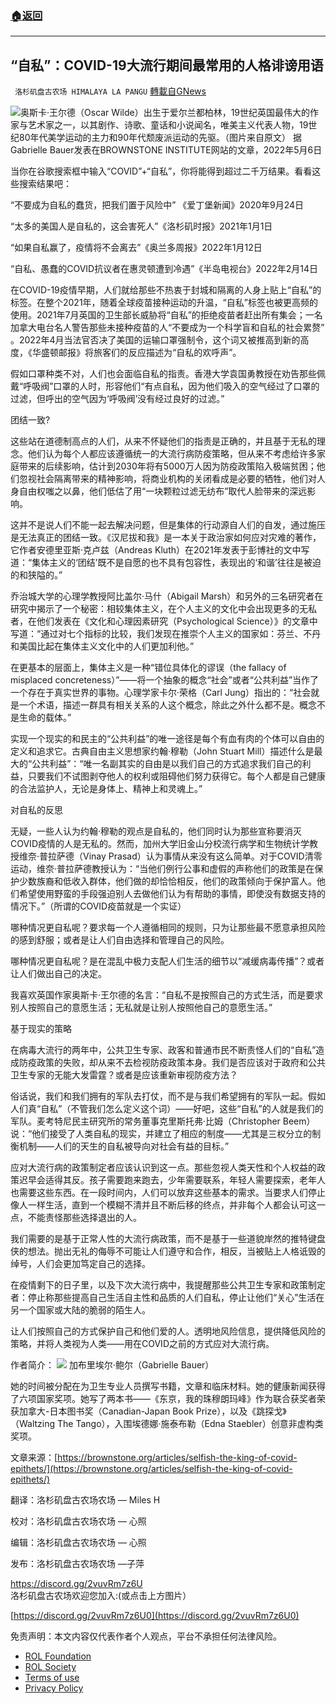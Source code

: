###  [:house:返回](README.md)
---


## “自私”：COVID-19大流行期间最常用的人格诽谤用语
` 洛杉矶盘古农场 HIMALAYA LA PANGU` [轉載自GNews](https://gnews.org/zh-hans/2639251/)

![](https://assets.gnews.org/wp-content/uploads/2022/05/image-2448_1654023482-e1654023569792.png)奥斯卡·王尔德（Oscar Wilde）出生于爱尔兰都柏林，19世纪英国最伟大的作家与艺术家之一，以其剧作、诗歌、童话和小说闻名，唯美主义代表人物，19世纪80年代美学运动的主力和90年代颓废派运动的先驱。（图片来自原文） 
据Gabrielle Bauer发表在BROWNSTONE INSTITUTE网站的文章，2022年5月6日
 
当你在谷歌搜索框中输入“COVID”+“自私”，你将能得到超过二千万结果。看看这些搜索结果吧：
 
“不要成为自私的蠢货，把我们置于风险中” 《爱丁堡新闻》2020年9月24日
 
“太多的美国人是自私的，这会害死人”《洛杉矶时报》2021年1月1日
 
“如果自私赢了，疫情将不会离去”《奥兰多周报》2022年1月12日
 
“自私、愚蠢的COVID抗议者在惠灵顿遭到冷遇”《半岛电视台》2022年2月14日
 
在COVID-19疫情早期，人们就给那些不热衷于封城和隔离的人身上贴上“自私”的标签。在整个2021年，随着全球疫苗接种运动的升温，“自私”标签也被更高频的使用。2021年7月英国的卫生部长威胁将“自私”的拒绝疫苗者赶出所有集会；一名加拿大电台名人警告那些未接种疫苗的人“不要成为一个科学盲和自私的社会累赘” 。2022年4月当法官否决了美国的运输口罩强制令，这个词又被推高到新的高度，《华盛顿邮报》将旅客们的反应描述为“自私的欢呼声”。
 
假如口罩种类不对，人们也会面临自私的指责。香港大学袁国勇教授在劝告那些佩戴“呼吸阀”口罩的人时，形容他们“有点自私，因为他们吸入的空气经过了口罩的过滤，但呼出的空气因为‘呼吸阀’没有经过良好的过滤。”
 
团结一致?
 
这些站在道德制高点的人们，从来不怀疑他们的指责是正确的，并且基于无私的理念。他们认为每个人都应该遵循统一的大流行病防疫策略，但从来不考虑给许多家庭带来的后续影响，估计到2030年将有5000万人因为防疫政策陷入极端贫困；他们忽视社会隔离带来的精神影响，将商业机构的关闭看成是必要的牺牲，他们对人身自由权嗤之以鼻，他们低估了用“一块颗粒过滤无纺布”取代人脸带来的深远影响。
 
这并不是说人们不能一起去解决问题，但是集体的行动源自人们的自发，通过施压是无法真正的团结一致。《汉尼拔和我》是一本关于政治家如何应对灾难的著作，它作者安德里亚斯·克卢兹（Andreas Kluth）在2021年发表于彭博社的文中写道：“集体主义的‘团结’既不是自愿的也不具有包容性，表现出的‘和谐’往往是被迫的和狭隘的。”
 
乔治城大学的心理学教授阿比盖尔·马什（Abigail Marsh）和另外的三名研究者在研究中揭示了一个秘密：相较集体主义，在个人主义的文化中会出现更多的无私者，在他们发表在《文化和心理因素研究（Psychological Science）》的文章中写道：“通过对七个指标的比较，我们发现在推崇个人主义的国家如：芬兰、不丹和美国比起在集体主义文化中的人们更加利他。”
 
在更基本的层面上，集体主义是一种“错位具体化的谬误（the fallacy of misplaced concreteness）”——将一个抽象的概念“社会”或者“公共利益”当作了一个存在于真实世界的事物。心理学家卡尔·荣格（Carl Jung）指出的：“社会就是一个术语，描述一群具有相关关系的人这个概念，除此之外什么都不是。概念不是生命的载体。”
 
实现一个现实的和民主的“公共利益”的唯一途径是每个有血有肉的个体可以自由的定义和追求它。古典自由主义思想家约翰·穆勒（John Stuart Mill）描述什么是最大的“公共利益”：“唯一名副其实的自由是以我们自己的方式追求我们自己的利益，只要我们不试图剥夺他人的权利或阻碍他们努力获得它。每个人都是自己健康的合法监护人，无论是身体上、精神上和灵魂上。”
 
对自私的反思
 
无疑，一些人认为约翰·穆勒的观点是自私的，他们同时认为那些宣称要消灭COVID疫情的人是无私的。然而，加州大学旧金山分校流行病学和生物统计学教授维奈·普拉萨德（Vinay Prasad）认为事情从来没有这么简单。对于COVID清零运动，维奈·普拉萨德教授认为：“当他们例行公事和虚假的声称他们的政策是在保护少数族裔和低收入群体，他们做的却恰恰相反，他们的政策倾向于保护富人。他们希望使用野蛮的手段强迫别人去做他们认为有帮助的事情，即使没有数据支持的情况下。”（所谓的COVID疫苗就是一个实证）
 
哪种情况更自私呢？要求每一个人遵循相同的规则，只为让那些最不愿意承担风险的感到舒服；或者是让人们自由选择和管理自己的风险。
 
哪种情况更自私呢？是在混乱中极力支配人们生活的细节以“减缓病毒传播”？或者让人们做出自己的决定。
 
我喜欢英国作家奥斯卡·王尔德的名言：“自私不是按照自己的方式生活，而是要求别人按照自己的意愿生活；无私就是让别人按照他自己的意愿生活。”
 
基于现实的策略
 
在病毒大流行的两年中，公共卫生专家、政客和普通市民不断责怪人们的“自私”造成防疫政策的失败，却从来不去检视防疫政策本身。我们是否应该对于政府和公共卫生专家的无能大发雷霆？或者是应该重新审视防疫方法？
 
俗话说，我们和我们拥有的军队去打仗，而不是与我们希望拥有的军队一起。假如人们真“自私”（不管我们怎么定义这个词）——好吧，这些“自私”的人就是我们的军队。麦考特尼民主研究所的常务董事克里斯托弗·比姆（Christopher Beem）说：“他们接受了人类自私的现实，并建立了相应的制度——尤其是三权分立的制衡机制——人们的天生的自私被导向对社会有益的目标。”
 
应对大流行病的政策制定者应该认识到这一点。那些忽视人类天性和个人权益的政策迟早会适得其反。孩子需要跑来跑去，少年需要联系，年轻人需要探索，老年人也需要这些东西。在一段时间内，人们可以放弃这些基本的需求。当要求人们停止像人一样生活，直到一个模糊不清并且不断后移的终点，并非每个人都会认可这一点，不能责怪那些选择退出的人。
 
我们需要的是基于正常人性的大流行病政策，而不是基于一些道貌岸然的推特键盘侠的想法。抛出无礼的侮辱不可能让人们遵守和合作，相反，当被贴上人格诋毁的绰号，人们会更加笃定自己的选择。
 
在疫情剩下的日子里，以及下次大流行病中，我提醒那些公共卫生专家和政策制定者：停止称那些提高自己生活自主性和品质的人们自私，停止让他们“关心”生活在另一个国家或大陆的脆弱的陌生人。
 
让人们按照自己的方式保护自己和他们爱的人。透明地风险信息，提供降低风险的策略，并将人类视为人类——用在COVID之前的方式应对大流行病。
 
作者简介：
 ![](https://assets.gnews.org/wp-content/uploads/2022/05/image-2448_1654023523.png) 
加布里埃尔·鲍尔（Gabrielle Bauer）
 
她的时间被分配在为卫生专业人员撰写书籍，文章和临床材料。她的健康新闻获得了六项国家奖项。她写了两本书——《东京，我的珠穆朗玛峰》作为联合获奖者荣获加拿大-日本图书奖（Canadian-Japan Book Prize），以及《跳探戈》（Waltzing The Tango），入围埃德娜·施泰布勒（Edna Staebler）创意非虚构类奖项。
 
文章来源：[https://brownstone.org/articles/selfish-the-king-of-covid-epithets/](https://brownstone.org/articles/selfish-the-king-of-covid-epithets/)
 
翻译：洛杉矶盘古农场农场 — Miles H
 
校对：洛杉矶盘古农场农场 — 心照
 
编辑：洛杉矶盘古农场农场 — 心照
 
发布：洛杉矶盘古农场农场 —子萍

 https://discord.gg/2vuvRm7z6U 
洛杉矶盘古农场欢迎您加入:(或点击上方图片）
 
[https://discord.gg/2vuvRm7z6U0](https://discord.gg/2vuvRm7z6U0)

免责声明：本文内容仅代表作者个人观点，平台不承担任何法律风险。
  
- [ROL Foundation](https://rolfoundation.org/)
- [ROL Society](https://rolsociety.org/)
- [Terms of use](https://gnews.org/terms-of-use-3/)
- [Privacy Policy](https://gnews.org/privacy-policy/)
